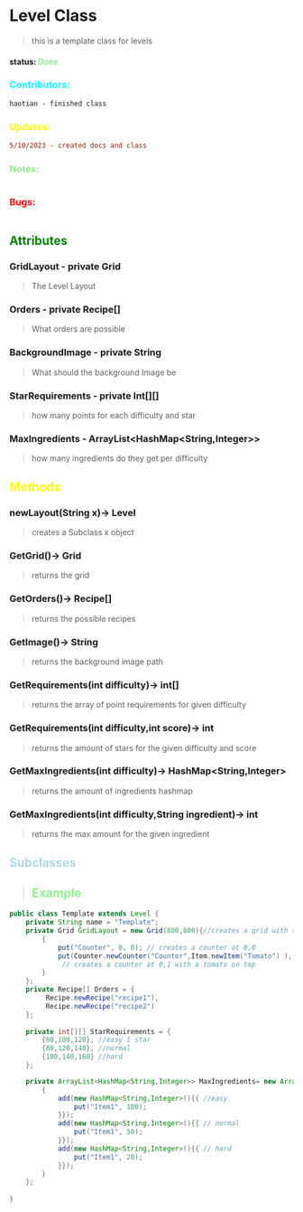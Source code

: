 # Level Class 
> this is a template class for levels 
#### status: <span style="color:lightgreen;">Done</span>
### <span style="color:cyan;">Contributors:</span>
<!--put your names here between the ``` if you worked on it, and put what you did-->
```diff
haotian - finished class
```
### <span style="color:yellow;">Updates:</span>
```diff
5/10/2023 - created docs and class
```
### <span style="color:lightgreen;">Notes:</span>
```diff
```
### <span style="color:red;">Bugs:</span>
```diff
```
## <span style="color:green;">Attributes</span>

### **GridLayout** - private Grid
>The Level Layout

### **Orders** - private Recipe[]
>What orders are possible 

### **BackgroundImage** - private String
>What should the background Image be

### **StarRequirements** - private Int[][]
>how many points for each difficulty and star

### **MaxIngredients** - ArrayList<HashMap<String,Integer>>
>how many ingredients do they get per difficulty

## <span style="color:yellow;">Methods</span>

### **newLayout(String x)**-> Level
>creates a Subclass x object

### **GetGrid()**-> Grid
>returns the grid

### **GetOrders()**-> Recipe[]
>returns the possible recipes

### **GetImage()**-> String
>returns the background image path

### **GetRequirements(int difficulty)**-> int[]
>returns the array of point requirements for given difficulty

### **GetRequirements(int difficulty,int score)**-> int
>returns the amount of stars for the given difficulty and score

### **GetMaxIngredients(int difficulty)**-> HashMap<String,Integer>
>returns the amount of ingredients hashmap

### **GetMaxIngredients(int difficulty,String ingredient)**-> int
>returns the max amount for the given ingredient

## <span style="color:lightblue;">Subclasses</span>
> ## <span style="color:lightgreen;">Example</span>   
```java
public class Template extends Level {
    private String name = "Template";
    private Grid GridLayout = new Grid(800,800){//creates a grid with the size of 800x800
        {
            put("Counter", 0, 0); // creates a counter at 0,0
            put(Counter.newCounter("Counter",Item.newItem("Tomato") ), 0, 1);
             // creates a counter at 0,1 with a tomato on top
        }
    };
    private Recipe[] Orders = {
         Recipe.newRecipe("recipe1"),
         Recipe.newRecipe("recipe2")
    };
    
    private int[][] StarRequirements = {
        {60,100,120}, //easy 1 star 
        {80,120,140}, //normal
        {100,140,160} //hard
    };

    private ArrayList<HashMap<String,Integer>> MaxIngredients= new ArrayList<HashMap<String,Integer>>(){
        {
            add(new HashMap<String,Integer>(){{ //easy
                put("Item1", 100);
            }});
            add(new HashMap<String,Integer>(){{ // normal
                put("Item1", 50);
            }});
            add(new HashMap<String,Integer>(){{ // hard
                put("Item1", 20);
            }});
        }
    };
    
}


```




